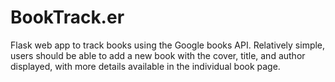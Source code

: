 # BookTrack.er
Flask web app to track books using the Google books API. Relatively simple, users should be able to add a new book with the cover, title, and author displayed, with more details available in the individual book page.
